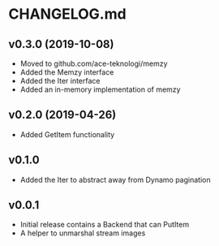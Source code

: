 # CHANGELOG.md

## v0.3.0 (2019-10-08)

* Moved to github.com/ace-teknologi/memzy
* Added the Memzy interface
* Added the Iter interface
* Added an in-memory implementation of memzy

## v0.2.0 (2019-04-26)

* Added GetItem functionality

## v0.1.0

* Added the Iter to abstract away from Dynamo pagination

## v0.0.1

* Initial release contains a Backend that can PutItem
* A helper to unmarshal stream images
